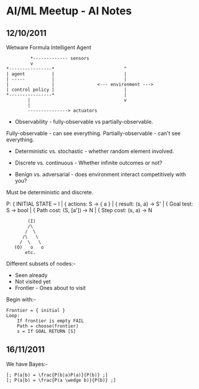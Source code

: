 AI/ML Meetup - AI Notes
=======================

12/10/2011
----------

Wetware
Formula
Intelligent Agent

             *------------- sensors       
             v
    *----------------*                          ^
    | agent          |                          |
    | -----          |                          |
    |                |                <--- environment --->
    | control policy |                          |
    *----------------*                          |
            |                                   v
            |
            ---------------> actuators

* Observability - fully-observable vs partially-observable.

Fully-observable - can see everything.
Partially-observable - can't see everything.

* Deterministic vs. stochastic - whether random element involved.

* Discrete vs. continuous - Whether infinite outcomes or not?

* Benign vs. adversarial - does environment interact competitively with you?

Must be deterministic and discrete.

P:  { INITIAL STATE ~ I
|   { actions:        S -> { a }
|   { result:         (s, a) -> S'
|   { Goal test:      S -> bool
|   { Path cost:      (S, [a']) -> N
|   { Step cost:      (s, a) -> N


            (I)
            /\
           /  \
          /\   \
         /  \   \
       (O)   o   o
           etc.

Different subsets of nodes:-

* Seen already
* Not visited yet
* Frontier - Ones about to visit

Begin with:-

    Frontier = { initial }
    Loop:
        If frontier is empty FAIL
        Path = choose(frontier)
        s = If GOAL RETURN [S]

16/11/2011
----------

We have Bayes:-

    [; P(a|b) = \frac{P(b|a)P(a)}{P(b)} ;]
    [; P(a|b) = \frac{P(a \wedge b)}{P(b)} ;]
    
